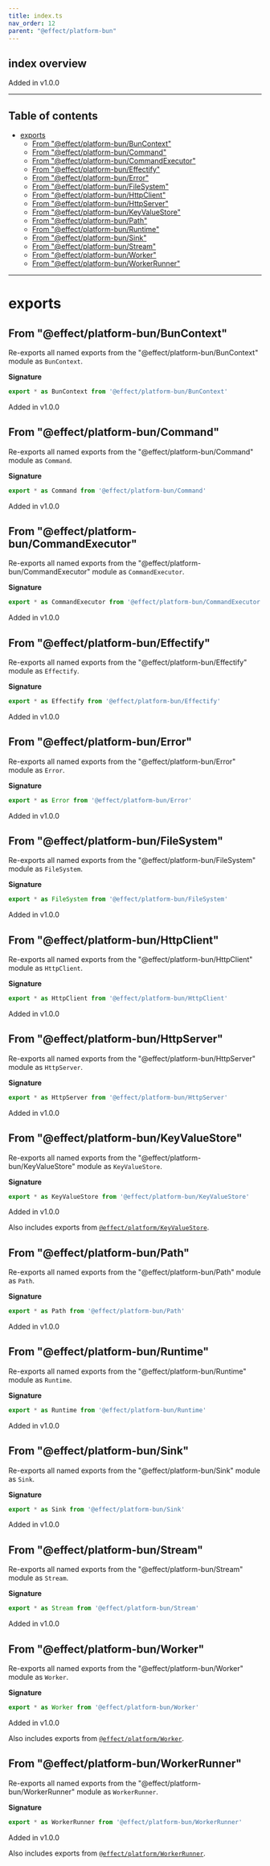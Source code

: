 ```yaml
---
title: index.ts
nav_order: 12
parent: "@effect/platform-bun"
---
```


## index overview

Added in v1.0.0

---

<h2 class="text-delta">Table of contents</h2>

- [exports](#exports)
  - [From "@effect/platform-bun/BunContext"](#from-effectplatform-bunbuncontext)
  - [From "@effect/platform-bun/Command"](#from-effectplatform-buncommand)
  - [From "@effect/platform-bun/CommandExecutor"](#from-effectplatform-buncommandexecutor)
  - [From "@effect/platform-bun/Effectify"](#from-effectplatform-buneffectify)
  - [From "@effect/platform-bun/Error"](#from-effectplatform-bunerror)
  - [From "@effect/platform-bun/FileSystem"](#from-effectplatform-bunfilesystem)
  - [From "@effect/platform-bun/HttpClient"](#from-effectplatform-bunhttpclient)
  - [From "@effect/platform-bun/HttpServer"](#from-effectplatform-bunhttpserver)
  - [From "@effect/platform-bun/KeyValueStore"](#from-effectplatform-bunkeyvaluestore)
  - [From "@effect/platform-bun/Path"](#from-effectplatform-bunpath)
  - [From "@effect/platform-bun/Runtime"](#from-effectplatform-bunruntime)
  - [From "@effect/platform-bun/Sink"](#from-effectplatform-bunsink)
  - [From "@effect/platform-bun/Stream"](#from-effectplatform-bunstream)
  - [From "@effect/platform-bun/Worker"](#from-effectplatform-bunworker)
  - [From "@effect/platform-bun/WorkerRunner"](#from-effectplatform-bunworkerrunner)

---

# exports

## From "@effect/platform-bun/BunContext"

Re-exports all named exports from the "@effect/platform-bun/BunContext" module as `BunContext`.

**Signature**

```ts
export * as BunContext from '@effect/platform-bun/BunContext'
```

Added in v1.0.0

## From "@effect/platform-bun/Command"

Re-exports all named exports from the "@effect/platform-bun/Command" module as `Command`.

**Signature**

```ts
export * as Command from '@effect/platform-bun/Command'
```

Added in v1.0.0

## From "@effect/platform-bun/CommandExecutor"

Re-exports all named exports from the "@effect/platform-bun/CommandExecutor" module as `CommandExecutor`.

**Signature**

```ts
export * as CommandExecutor from '@effect/platform-bun/CommandExecutor'
```

Added in v1.0.0

## From "@effect/platform-bun/Effectify"

Re-exports all named exports from the "@effect/platform-bun/Effectify" module as `Effectify`.

**Signature**

```ts
export * as Effectify from '@effect/platform-bun/Effectify'
```

Added in v1.0.0

## From "@effect/platform-bun/Error"

Re-exports all named exports from the "@effect/platform-bun/Error" module as `Error`.

**Signature**

```ts
export * as Error from '@effect/platform-bun/Error'
```

Added in v1.0.0

## From "@effect/platform-bun/FileSystem"

Re-exports all named exports from the "@effect/platform-bun/FileSystem" module as `FileSystem`.

**Signature**

```ts
export * as FileSystem from '@effect/platform-bun/FileSystem'
```

Added in v1.0.0

## From "@effect/platform-bun/HttpClient"

Re-exports all named exports from the "@effect/platform-bun/HttpClient" module as `HttpClient`.

**Signature**

```ts
export * as HttpClient from '@effect/platform-bun/HttpClient'
```

Added in v1.0.0

## From "@effect/platform-bun/HttpServer"

Re-exports all named exports from the "@effect/platform-bun/HttpServer" module as `HttpServer`.

**Signature**

```ts
export * as HttpServer from '@effect/platform-bun/HttpServer'
```

Added in v1.0.0

## From "@effect/platform-bun/KeyValueStore"

Re-exports all named exports from the "@effect/platform-bun/KeyValueStore" module as `KeyValueStore`.

**Signature**

```ts
export * as KeyValueStore from '@effect/platform-bun/KeyValueStore'
```

Added in v1.0.0

Also includes exports from [`@effect/platform/KeyValueStore`](https://effect-ts.github.io/platform/platform/KeyValueStore.ts.html).

## From "@effect/platform-bun/Path"

Re-exports all named exports from the "@effect/platform-bun/Path" module as `Path`.

**Signature**

```ts
export * as Path from '@effect/platform-bun/Path'
```

Added in v1.0.0

## From "@effect/platform-bun/Runtime"

Re-exports all named exports from the "@effect/platform-bun/Runtime" module as `Runtime`.

**Signature**

```ts
export * as Runtime from '@effect/platform-bun/Runtime'
```

Added in v1.0.0

## From "@effect/platform-bun/Sink"

Re-exports all named exports from the "@effect/platform-bun/Sink" module as `Sink`.

**Signature**

```ts
export * as Sink from '@effect/platform-bun/Sink'
```

Added in v1.0.0

## From "@effect/platform-bun/Stream"

Re-exports all named exports from the "@effect/platform-bun/Stream" module as `Stream`.

**Signature**

```ts
export * as Stream from '@effect/platform-bun/Stream'
```

Added in v1.0.0

## From "@effect/platform-bun/Worker"

Re-exports all named exports from the "@effect/platform-bun/Worker" module as `Worker`.

**Signature**

```ts
export * as Worker from '@effect/platform-bun/Worker'
```

Added in v1.0.0

Also includes exports from [`@effect/platform/Worker`](https://effect-ts.github.io/platform/platform/Worker.ts.html).

## From "@effect/platform-bun/WorkerRunner"

Re-exports all named exports from the "@effect/platform-bun/WorkerRunner" module as `WorkerRunner`.

**Signature**

```ts
export * as WorkerRunner from '@effect/platform-bun/WorkerRunner'
```

Added in v1.0.0

Also includes exports from [`@effect/platform/WorkerRunner`](https://effect-ts.github.io/platform/platform/WorkerRunner.ts.html).
